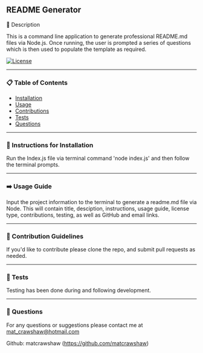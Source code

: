  
## README Generator

📖 Description

This is a command line application to generate professional README.md files via Node.js. Once running, the user is prompted a series of questions which is then used to populate the template as required. 

[![License](https://img.shields.io/badge/License-Apache_2.0-blue.svg)](https://opensource.org/licenses/Apache-2.0)
_____________________

### 📋 Table of Contents

- [Installation](#💽-instructions-for-installation)
- [Usage](#➡️-usage-guide) 
- [Contributions](#🤚-contribution-guidelines) 
- [Tests](#🧪-tests)
- [Questions](#🙋-questions)

_____________________

### 💽 Instructions for Installation 

Run the Index.js file via terminal command 'node index.js' and then follow the terminal prompts.

_____________________

### ➡️ Usage Guide 

Input the project information to the terminal to generate a readme.md file via Node. This will contain title, desciption, instructions, usage guide, license type, contributions, testing, as well as GitHub and email links.

_____________________

### 🤚 Contribution Guidelines 

If you'd like to contribute please clone the repo, and submit pull requests as needed. 

_____________________

### 🧪 Tests

Testing has been done during and following development. 

_____________________

### 🙋 Questions 

For any questions or suggestions please contact me at mat_crawshaw@hotmail.com

Github: matcrawshaw (https://github.com/matcrawshaw)



 

